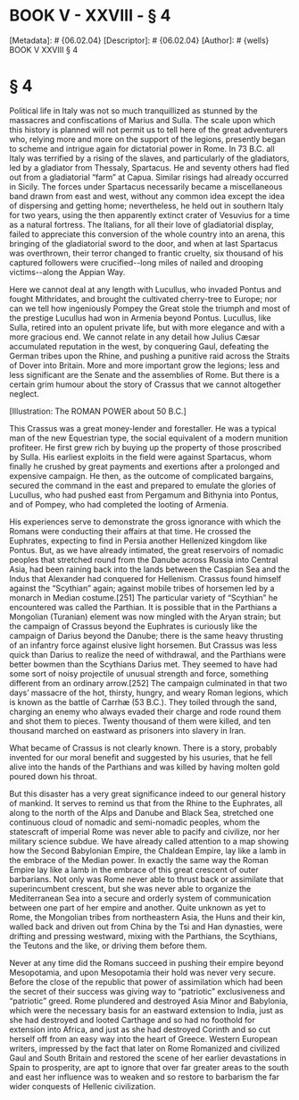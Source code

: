 # BOOK V - XXVIII - § 4
[Metadata]: # {06.02.04}
[Descriptor]: # {06.02.04}
[Author]: # {wells}
BOOK V
XXVIII
§ 4
# § 4
Political life in Italy was not so much tranquillized as stunned by the
massacres and confiscations of Marius and Sulla. The scale upon which this
history is planned will not permit us to tell here of the great adventurers
who, relying more and more on the support of the legions, presently began to
scheme and intrigue again for dictatorial power in Rome. In 73 B.C. all Italy
was terrified by a rising of the slaves, and particularly of the gladiators,
led by a gladiator from Thessaly, Spartacus. He and seventy others had fled out
from a gladiatorial “farm” at Capua. Similar risings had already occurred in
Sicily. The forces under Spartacus necessarily became a miscellaneous band
drawn from east and west, without any common idea except the idea of dispersing
and getting home; nevertheless, he held out in southern Italy for two years,
using the then apparently extinct crater of Vesuvius for a time as a natural
fortress. The Italians, for all their love of gladiatorial display, failed to
appreciate this conversion of the whole country into an arena, this bringing of
the gladiatorial sword to the door, and when at last Spartacus was overthrown,
their terror changed to frantic cruelty, six thousand of his captured followers
were crucified--long miles of nailed and drooping victims--along the Appian
Way.

Here we cannot deal at any length with Lucullus, who invaded Pontus and fought
Mithridates, and brought the cultivated cherry-tree to Europe; nor can we tell
how ingeniously Pompey the Great stole the triumph and most of the prestige
Lucullus had won in Armenia beyond Pontus. Lucullus, like Sulla, retired into
an opulent private life, but with more elegance and with a more gracious end.
We cannot relate in any detail how Julius Cæsar accumulated reputation in the
west, by conquering Gaul, defeating the German tribes upon the Rhine, and
pushing a punitive raid across the Straits of Dover into Britain. More and more
important grow the legions; less and less significant are the Senate and the
assemblies of Rome. But there is a certain grim humour about the story of
Crassus that we cannot altogether neglect.

[Illustration: The ROMAN POWER about 50 B.C.]

This Crassus was a great money-lender and forestaller. He was a typical man of
the new Equestrian type, the social equivalent of a modern munition profiteer.
He first grew rich by buying up the property of those proscribed by Sulla. His
earliest exploits in the field were against Spartacus, whom finally he crushed
by great payments and exertions after a prolonged and expensive campaign. He
then, as the outcome of complicated bargains, secured the command in the east
and prepared to emulate the glories of Lucullus, who had pushed east from
Pergamum and Bithynia into Pontus, and of Pompey, who had completed the looting
of Armenia.

His experiences serve to demonstrate the gross ignorance with which the Romans
were conducting their affairs at that time. He crossed the Euphrates, expecting
to find in Persia another Hellenized kingdom like Pontus. But, as we have
already intimated, the great reservoirs of nomadic peoples that stretched round
from the Danube across Russia into Central Asia, had been raining back into the
lands between the Caspian Sea and the Indus that Alexander had conquered for
Hellenism. Crassus found himself against the “Scythian” again; against mobile
tribes of horsemen led by a monarch in Median costume.[251] The particular
variety of “Scythian” he encountered was called the Parthian. It is possible
that in the Parthians a Mongolian (Turanian) element was now mingled with the
Aryan strain; but the campaign of Crassus beyond the Euphrates is curiously
like the campaign of Darius beyond the Danube; there is the same heavy
thrusting of an infantry force against elusive light horsemen. But Crassus was
less quick than Darius to realize the need of withdrawal, and the Parthians
were better bowmen than the Scythians Darius met. They seemed to have had some
sort of noisy projectile of unusual strength and force, something different
from an ordinary arrow.[252] The campaign culminated in that two days’ massacre
of the hot, thirsty, hungry, and weary Roman legions, which is known as the
battle of Carrhæ (53 B.C.). They toiled through the sand, charging an enemy who
always evaded their charge and rode round them and shot them to pieces. Twenty
thousand of them were killed, and ten thousand marched on eastward as prisoners
into slavery in Iran.

What became of Crassus is not clearly known. There is a story, probably
invented for our moral benefit and suggested by his usuries, that he fell alive
into the hands of the Parthians and was killed by having molten gold poured
down his throat.

But this disaster has a very great significance indeed to our general history
of mankind. It serves to remind us that from the Rhine to the Euphrates, all
along to the north of the Alps and Danube and Black Sea, stretched one
continuous cloud of nomadic and semi-nomadic peoples, whom the statescraft of
imperial Rome was never able to pacify and civilize, nor her military science
subdue. We have already called attention to a map showing how the Second
Babylonian Empire, the Chaldean Empire, lay like a lamb in the embrace of the
Median power. In exactly the same way the Roman Empire lay like a lamb in the
embrace of this great crescent of outer barbarians. Not only was Rome never
able to thrust back or assimilate that superincumbent crescent, but she was
never able to organize the Mediterranean Sea into a secure and orderly system
of communication between one part of her empire and another. Quite unknown as
yet to Rome, the Mongolian tribes from northeastern Asia, the Huns and their
kin, walled back and driven out from China by the Tsi and Han dynasties, were
drifting and pressing westward, mixing with the Parthians, the Scythians, the
Teutons and the like, or driving them before them.

Never at any time did the Romans succeed in pushing their empire beyond
Mesopotamia, and upon Mesopotamia their hold was never very secure. Before the
close of the republic that power of assimilation which had been the secret of
their success was giving way to “patriotic” exclusiveness and “patriotic”
greed. Rome plundered and destroyed Asia Minor and Babylonia, which were the
necessary basis for an eastward extension to India, just as she had destroyed
and looted Carthage and so had no foothold for extension into Africa, and just
as she had destroyed Corinth and so cut herself off from an easy way into the
heart of Greece. Western European writers, impressed by the fact that later on
Rome Romanized and civilized Gaul and South Britain and restored the scene of
her earlier devastations in Spain to prosperity, are apt to ignore that over
far greater areas to the south and east her influence was to weaken and so
restore to barbarism the far wider conquests of Hellenic civilization.

